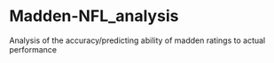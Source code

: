 # Madden-NFL_analysis
Analysis of the accuracy/predicting ability of madden ratings to actual performance
